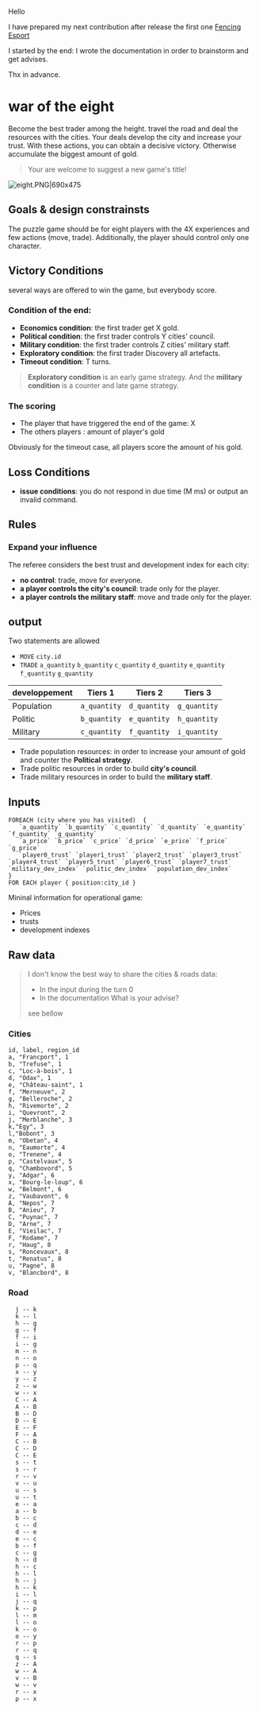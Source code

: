 Hello

I have prepared my next contribution after release the first one [Fencing Esport](https://forum.codingame.com/t/1vs1-fencing-esport-championship-winter-21/188449)

I started by the end: I wrote the documentation in order to brainstorm and get advises.

Thx in advance.

# war of the eight 

Become the best trader among the height. travel the road and deal the resources with the cities. Your deals develop the city and increase your trust. With these actions, you can obtain a decisive victory. Otherwise accumulate the biggest amount of gold.

> Your are welcome  to suggest a new game's title! 

![eight.PNG|690x475](upload://csBNzBpTaMVGiuf4i9tdnkuvlLI.jpeg) 

## Goals & design constrainsts

The puzzle game should be for eight players with the 4X experiences and few actions (move, trade). Additionally, the player should control only one character.

## Victory Conditions

several ways are offered to win the game, but everybody score.

### Condition of the end:
* **Economics condition**: the first trader get X gold.
* **Political condition**: the first trader controls Y cities' council.
* **Military condition**: the first trader controls Z cities' military staff.
* **Exploratory condition**: the first trader Discovery all artefacts.
* **Timeout condition**: T turns.

> **Exploratory condition** is an early game strategy. And the  **military condition** is a counter and late game strategy.
 
### The scoring

* The player that have triggered the end of the game: X
* The others players : amount of player's gold
 
 Obviously for the timeout case, all players score the amount of his gold.

## Loss Conditions

* **issue conditions**: you do not respond in due time (M ms) or output an invalid command.

## Rules

### Expand your influence
The referee considers the best trust and development index for each city:
* **no control**: trade, move for everyone.
* **a player controls the city's council**: trade only for the player.
* **a player controls the military staff**: move and trade only for the player.

## output

Two statements are allowed
* `MOVE` `city.id`
* `TRADE` `a_quantity` `b_quantity` `c_quantity` `d_quantity` `e_quantity` `f_quantity` `g_quantity`

|developpement  | Tiers 1     | Tiers 2     | Tiers 3     | 
|---------------|-------------|-------------|-------------|
|Population     | `a_quantity`| `d_quantity`| `g_quantity`|
|Politic        | `b_quantity`| `e_quantity`| `h_quantity`|
|Military       | `c_quantity`| `f_quantity`| `i_quantity`|

* Trade population resources: in order to increase your amount of gold and counter the **Political strategy**.
* Trade politic resources in order to build **city's council**.
* Trade military resources in order to  build the **military staff**.

## Inputs
```
FOREACH (city where you has visited)  {
   `a_quantity` `b_quantity` `c_quantity` `d_quantity` `e_quantity` `f_quantity` `g_quantity`
   `a_price` `b_price` `c_price` `d_price` `e_price` `f_price` `g_price`
   `player0_trust` `player1_trust` `player2_trust` `player3_trust` `player4_trust` `player5_trust` `player6_trust` `player7_trust`
`military_dev_index` `politic_dev_index` `population_dev_index`
}
FOR EACH player { position:city_id }
```

Mininal information for operational game:
* Prices
* trusts
* development indexes 

## Raw data

> I don't know the best way to share the cities & roads data:
>  * In the input during the turn 0
>  * In the documentation
> What is your advise?
>
> see bellow

### Cities

```csv
id, label, region_id
a, "Francport", 1
b, "Trefuse", 1
c, "Loc-à-bois", 1
d, "Odax", 1
e, "Château-saint", 1
f, "Merneuve", 2
g, "Belleroche", 2
h, "Rivemorte", 2
i, "Quevront", 2
j, "Merblanche", 3
k,"Egy", 3
l,"Bobont", 3
m, "Obetan", 4
n, "Eaumorte", 4
o, "Trenene", 4
p, "Castelvaux", 5
q, "Chambovord", 5
y, "Adgar", 6
x, "Bourg-le-loup", 6
w, "Belmont", 6
z, "Vaubavont", 6
A, "Nepos", 7
B, "Anieu", 7
C, "Puynac", 7
D, "Arne", 7
E, "Vieilac", 7
F, "Rodame", 7
r, "Haug", 8
s, "Roncevaux", 8
t, "Renatus", 8
u, "Pagne", 8
v, "Blancbord", 8
```

### Road

```
  j -- k
  k -- l
  h -- g
  g -- f
  f -- i
  i -- g
  m -- n
  n -- o
  p -- q
  x -- y
  y -- z
  z -- w
  w -- x
  C -- A
  A -- B
  B -- D
  D -- E
  E -- F
  F -- A
  C -- B
  C -- D
  C -- E
  s -- t
  s -- r
  r -- v
  v -- u
  u -- s
  u -- t
  e -- a
  a -- b
  b -- c
  c -- d
  d -- e
  e -- c
  b -- f
  c -- g
  h -- d
  h -- c
  h -- l
  h -- j
  h -- k
  i -- l
  j -- q
  k -- p
  l -- m
  l -- o
  k -- o
  o -- y
  r -- p
  r -- q
  q -- s
  z -- A
  w -- A
  v -- B
  w -- v
  r -- x
  p -- x
```